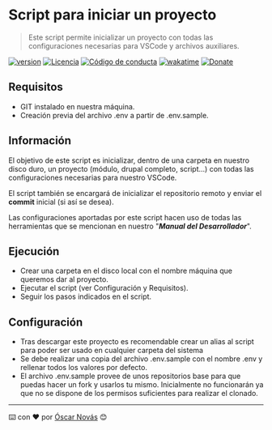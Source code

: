 Script para iniciar un proyecto
===

>Este script permite inicializar un proyecto con todas las configuraciones
>necesarias para VSCode y archivos auxiliares.

[![version][version-badge]][changelog]
[![Licencia][license-badge]][license]
[![Código de conducta][conduct-badge]][conduct]
[![wakatime](https://wakatime.com/badge/user/236d57da-61e8-46f2-980b-7af630b18f42/project/09364109-bce0-4a78-a0f4-a9a6c06f56f1.svg)](https://wakatime.com/badge/user/236d57da-61e8-46f2-980b-7af630b18f42/project/09364109-bce0-4a78-a0f4-a9a6c06f56f1)
[![Donate][donate-badge]][donate-url]

## Requisitos
- GIT instalado en nuestra máquina.
- Creación previa del archivo .env a partir de .env.sample.

## Información
El objetivo de este script es inicializar, dentro de una carpeta en nuestro
disco duro, un proyecto (módulo, drupal completo, script...) con todas las
configuraciones necesarias para nuestro VSCode.

El script también se encargará de inicializar el repositorio remoto y enviar
el **commit** inicial (si así se desea).

Las configuraciones aportadas por este script hacen uso de todas las
herramientas que se mencionan en nuestro "***Manual del Desarrollador***".

## Ejecución
- Crear una carpeta en el disco local con el nombre máquina que queremos dar al
  proyecto.
- Ejecutar el script (ver Configuración y Requisitos).
- Seguir los pasos indicados en el script.

## Configuración
- Tras descargar este proyecto es recomendable crear un alias al script para poder
  ser usado en cualquier carpeta del sistema
- Se debe realizar una copia del archivo .env.sample con el nombre .env y rellenar
  todos los valores por defecto.
- El archivo .env.sample provee de unos repositorios base para que puedas hacer
  un fork y usarlos tu mismo. Inicialmente no funcionarán ya que no se dispone
  de los permisos suficientes para realizar el clonado.

---
⌨️ con ❤️ por [Óscar Novás][mi-web] 😊

[mi-web]: https://oscarnovas.com "for developers"

[version]: v2.0.0
[version-badge]: https://img.shields.io/badge/Versión-2.0.0-blue.svg

[license]: LICENSE.md
[license-badge]: https://img.shields.io/badge/Licencia-GPLv3+-green.svg "Leer la licencia"

[conduct]: CODE_OF_CONDUCT.md
[conduct-badge]: https://img.shields.io/badge/C%C3%B3digo%20de%20Conducta-2.0-4baaaa.svg "Código de conducta"

[changelog]: CHANGELOG.md "Histórico de cambios"

[donate-badge]: https://img.shields.io/badge/Donaci%C3%B3n-PayPal-red.svg
[donate-url]: https://paypal.me/oscarnovasf "Haz una donación"
